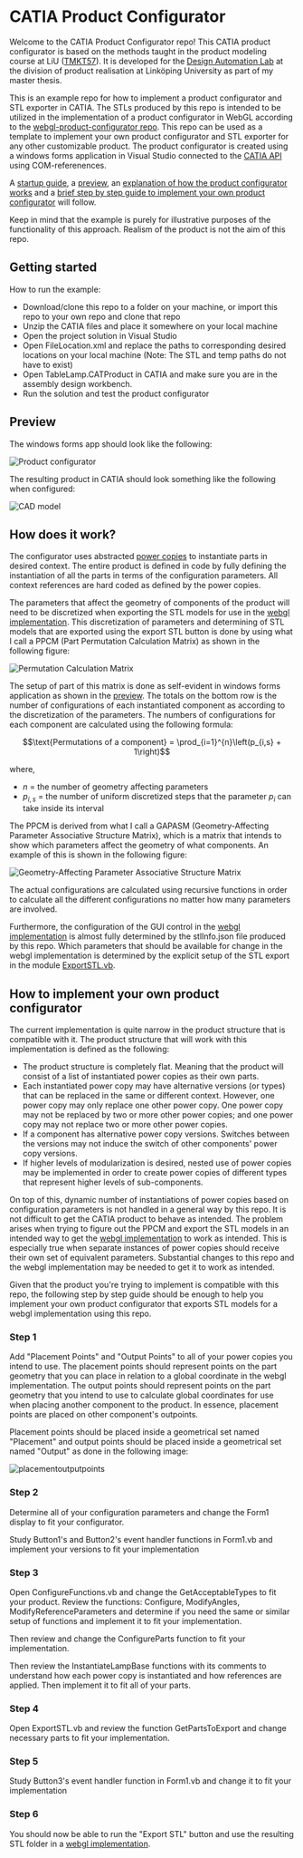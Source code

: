 # CATIA Product Configurator

Welcome to the CATIA Product Configurator repo! This CATIA product configurator is based on the methods taught in the product modeling course at LiU ([TMKT57](https://studieinfo.liu.se/en/kurs/TMKT57/vt-2022)). It is developed for the [Design Automation Lab](https://liu.se/en/research/design-automation-lab) at the division of product realisation at Linköping University as part of my master thesis.

This is an example repo for how to implement a product configurator and STL exporter in CATIA. The STLs produced by this repo is intended to be utilized in the implementation of a product configurator in WebGL according to the [webgl-product-configurator repo](https://github.com/patrikdolsson/webgl-product-configurator). This repo can be used as a template to implement your own product configurator and STL exporter for any other customizable product. The product configurator is created using a windows forms application in Visual Studio connected to the [CATIA API](https://catiadesign.org/_doc/V5Automation/) using COM-referenences. 

A [startup guide](#getting-started), a [preview](#preview), an [explanation of how the product configurator works](#how-does-it-work) and a [brief step by step guide to implement your own product configurator](#how-to-implement-your-own-product-configurator) will follow.

Keep in mind that the example is purely for illustrative purposes of the functionality of this approach. Realism of the product is not the aim of this repo.

## Getting started

How to run the example:

-   Download/clone this repo to a folder on your machine, or import this repo to your own repo and clone that repo
-   Unzip the CATIA files and place it somewhere on your local machine
-   Open the project solution in Visual Studio
-   Open FileLocation.xml and replace the paths to corresponding desired locations on your local machine (Note: The STL and temp paths do not have to exist)
-   Open TableLamp.CATProduct in CATIA and make sure you are in the assembly design workbench.
-   Run the solution and test the product configurator

## Preview

The windows forms app should look like the following:

![Product configurator](readme-images/product-configurator.png)

The resulting product in CATIA should look something like the following when configured:

![CAD model](readme-images/CAD%20model.png)

## How does it work?

The configurator uses abstracted [power copies](http://catiadoc.free.fr/online/pktug_C2/pktugat0053.htm) to instantiate parts in desired context. The entire product is defined in code by fully defining the instantiation of all the parts in terms of the configuration parameters. All context references are hard coded as defined by the power copies. 

The parameters that affect the geometry of components of the product will need to be discretized when exporting the STL models for use in the [webgl implementation](https://github.com/patrikdolsson/webgl-product-configurator). This discretization of parameters and determining of STL models that are exported using the export STL button is done by using what I call a PPCM (Part Permutation Calculation Matrix) as shown in the following figure:

![Permutation Calculation Matrix](readme-images/PCM.png)

The setup of part of this matrix is done as self-evident in windows forms application as shown in the [preview](#preview). The totals on the bottom row is the number of configurations of each instantiated component as according to the discretization of the parameters. The numbers of configurations for each component are calculated using the following formula:

$$\text{Permutations of a component} = \prod_{i=1}^{n}\left(p_{i,s} + 1\right)$$

where,

-   $n$ = the number of geometry affecting parameters
-   $p_{i,s}$ = the number of uniform discretized steps that the parameter $p_i$ can take inside its interval

The PPCM is derived from what I call a GAPASM (Geometry-Affecting Parameter Associative Structure Matrix), which is a matrix that intends to show which parameters affect the geometry of what components. An example of this is shown in the following figure:

![Geometry-Affecting Parameter Associative Structure Matrix](readme-images/GAPASM.png)

The actual configurations are calculated using recursive functions in order to calculate all the different configurations no matter how many parameters are involved. 

Furthermore, the configuration of the GUI control in the [webgl implementation](https://github.com/patrikdolsson/webgl-product-configurator) is almost fully determined by the stlInfo.json file produced by this repo. Which parameters that should be available for change in the webgl implementation is determined by the explicit setup of the STL export in the module [ExportSTL.vb](https://github.com/patrikdolsson/CATIA-product-configurator/blob/main/CATIA%20Product%20Configurator/CATIA%20Product%20Configurator/ExportSTL.vb).

## How to implement your own product configurator

The current implementation is quite narrow in the product structure that is compatible with it. The product structure that will work with this implementation is defined as the following:

-   The product structure is completely flat. Meaning that the product will consist of a list of instantiated power copies as their own parts.
-   Each instantiated power copy may have alternative versions (or types) that can be replaced in the same or different context. However, one power copy may only replace one other power copy. One power copy may not be replaced by two or more other power copies; and one power copy may not replace two or more other power copies.
-   If a component has alternative power copy versions. Switches between the versions may not induce the switch of other components' power copy versions.
-   If higher levels of modularization is desired, nested use of power copies may be implemented in order to create power copies of different types that represent higher levels of sub-components.

On top of this, dynamic number of instantiations of power copies based on configuration parameters is not handled in a general way by this repo. It is not difficult to get the CATIA product to behave as intended. The problem arises when trying to figure out the PPCM and export the STL models in an intended way to get the [webgl implementation](https://github.com/patrikdolsson/webgl-product-configurator) to work as intended. This is especially true when separate instances of power copies should receive their own set of equivalent parameters. Substantial changes to this repo and the webgl implementation may be needed to get it to work as intended.

Given that the product you're trying to implement is compatible with this repo, the following step by step guide should be enough to help you implement your own product configurator that exports STL models for a webgl implementation using this repo.

### Step 1

Add "Placement Points" and "Output Points" to all of your power copies you intend to use. The placement points should represent points on the part geometry that you can place in relation to a global coordinate in the webgl implementation. The output points should represent points on the part geometry that you intend to use to calculate global coordinates for use when placing another component to the product. In essence, placement points are placed on other component's outpoints.

Placement points should be placed inside a geometrical set named "Placement" and output points should be placed inside a geometrical set named "Output" as done in the following image:

![placementoutputpoints](readme-images/placementoutputpoints.png)

### Step 2

Determine all of your configuration parameters and change the Form1 display to fit your configurator. 

Study Button1's and Button2's event handler functions in Form1.vb and implement your versions to fit your implementation

### Step 3

Open ConfigureFunctions.vb and change the GetAcceptableTypes to fit your product. Review the functions: Configure, ModifyAngles, ModifyReferenceParameters and determine if you need the same or similar setup of functions and implement it to fit your implementation.

Then review and change the ConfigureParts function to fit your implementation.

Then review the InstantiateLampBase functions with its comments to understand how each power copy is instantiated and how references are applied. Then implement it to fit all of your parts.

### Step 4

Open ExportSTL.vb and review the function GetPartsToExport and change necessary parts to fit your implementation.

### Step 5

Study Button3's event handler function in Form1.vb and change it to fit your implementation

### Step 6

You should now be able to run the "Export STL" button and use the resulting STL folder in a [webgl implementation](https://github.com/patrikdolsson/webgl-product-configurator).